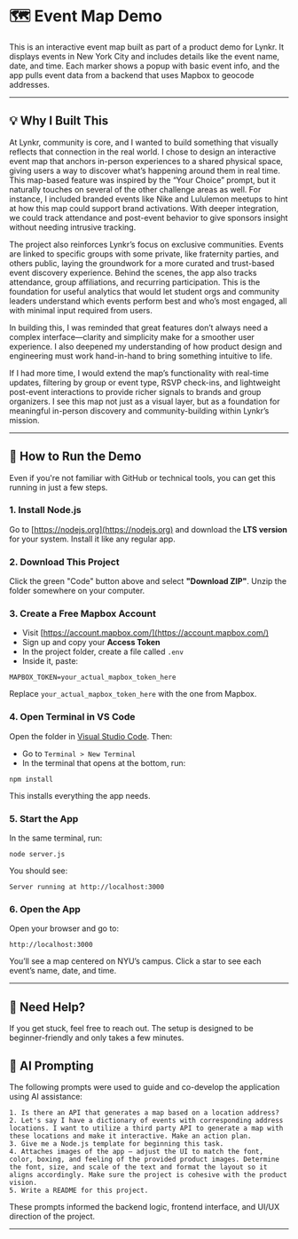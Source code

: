 # 🗺️ Event Map Demo

This is an interactive event map built as part of a product demo for Lynkr. It displays events in New York City and includes details like the event name, date, and time. Each marker shows a popup with basic event info, and the app pulls event data from a backend that uses Mapbox to geocode addresses.

---

## 💡 Why I Built This

At Lynkr, community is core, and I wanted to build something that visually reflects that connection in the real world. I chose to design an interactive event map that anchors in-person experiences to a shared physical space, giving users a way to discover what’s happening around them in real time. This map-based feature was inspired by the “Your Choice” prompt, but it naturally touches on several of the other challenge areas as well. For instance, I included branded events like Nike and Lululemon meetups to hint at how this map could support brand activations. With deeper integration, we could track attendance and post-event behavior to give sponsors insight without needing intrusive tracking.

The project also reinforces Lynkr’s focus on exclusive communities. Events are linked to specific groups with some private, like fraternity parties, and others public, laying the groundwork for a more curated and trust-based event discovery experience. Behind the scenes, the app also tracks attendance, group affiliations, and recurring participation. This is the foundation for useful analytics that would let student orgs and community leaders understand which events perform best and who’s most engaged, all with minimal input required from users.

In building this, I was reminded that great features don’t always need a complex interface—clarity and simplicity make for a smoother user experience. I also deepened my understanding of how product design and engineering must work hand-in-hand to bring something intuitive to life.

If I had more time, I would extend the map’s functionality with real-time updates, filtering by group or event type, RSVP check-ins, and lightweight post-event interactions to provide richer signals to brands and group organizers. I see this map not just as a visual layer, but as a foundation for meaningful in-person discovery and community-building within Lynkr’s mission.

---

## 🚀 How to Run the Demo

Even if you're not familiar with GitHub or technical tools, you can get this running in just a few steps.

### 1. Install Node.js
Go to [https://nodejs.org](https://nodejs.org) and download the **LTS version** for your system. Install it like any regular app.

### 2. Download This Project
Click the green "Code" button above and select **"Download ZIP"**. Unzip the folder somewhere on your computer.

### 3. Create a Free Mapbox Account
- Visit [https://account.mapbox.com/](https://account.mapbox.com/)
- Sign up and copy your **Access Token**
- In the project folder, create a file called `.env`
- Inside it, paste:

```
MAPBOX_TOKEN=your_actual_mapbox_token_here
```

Replace `your_actual_mapbox_token_here` with the one from Mapbox.

### 4. Open Terminal in VS Code
Open the folder in [Visual Studio Code](https://code.visualstudio.com). Then:
- Go to `Terminal > New Terminal`
- In the terminal that opens at the bottom, run:

```
npm install
```

This installs everything the app needs.

### 5. Start the App
In the same terminal, run:

```
node server.js
```

You should see:
```
Server running at http://localhost:3000
```

### 6. Open the App
Open your browser and go to:
```
http://localhost:3000
```

You’ll see a map centered on NYU’s campus. Click a star to see each event’s name, date, and time.

---

## 🙋 Need Help?
If you get stuck, feel free to reach out. The setup is designed to be beginner-friendly and only takes a few minutes.

## 🧠 AI Prompting

The following prompts were used to guide and co-develop the application using AI assistance:

```
1. Is there an API that generates a map based on a location address?
2. Let's say I have a dictionary of events with corresponding address locations. I want to utilize a third party API to generate a map with these locations and make it interactive. Make an action plan.
3. Give me a Node.js template for beginning this task.
4. Attaches images of the app — adjust the UI to match the font, color, boxing, and feeling of the provided product images. Determine the font, size, and scale of the text and format the layout so it aligns accordingly. Make sure the project is cohesive with the product vision.
5. Write a README for this project.
```

These prompts informed the backend logic, frontend interface, and UI/UX direction of the project.

---
